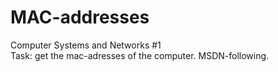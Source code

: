 # MAC-addresses
Computer Systems and Networks #1  
Task: get the mac-adresses of the computer. MSDN-following.
